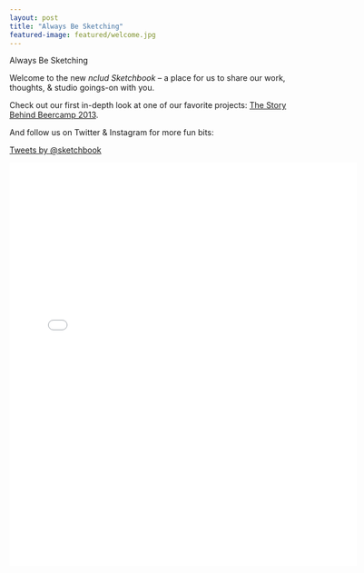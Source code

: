 ```yaml
---
layout: post
title: "Always Be Sketching"
featured-image: featured/welcome.jpg
---
```


Always Be Sketching

Welcome to the new *nclud Sketchbook* – a place for us to share our work, thoughts, & studio goings-on with you.

Check out our first in-depth look at one of our favorite projects: <a href='http://sketchbook.nclud.com/beercamp/'>The Story Behind Beercamp 2013</a>.

And follow us on Twitter & Instagram for more fun bits:

<a class="twitter-timeline" data-dnt="true" href="https://twitter.com/sketchbook" data-widget-id="407618485619937281">Tweets by @sketchbook</a>


<iframe src="//instagram.com/p/hbbEGxwyo2/embed/" width="612" height="710" frameborder="0" scrolling="no" allowtransparency="true">&nbsp;</iframe>
